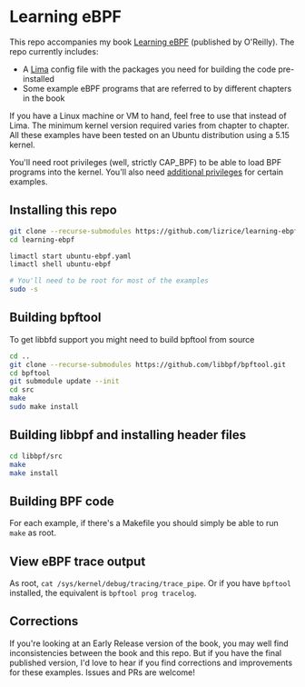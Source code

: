 # Learning eBPF

This repo accompanies my book [Learning eBPF](https://www.amazon.com/Learning-eBPF-Programming-Observability-Networking/dp/1098135121) (published by O'Reilly). The repo currently includes:

* A [Lima](https://github.com/lima-vm/lima) config file with the packages you need for building the code pre-installed
* Some example eBPF programs that are referred to by different chapters in the book

If you have a Linux machine or VM to hand, feel free to use that instead of Lima. The minimum kernel version required varies from chapter to chapter. All these examples have been tested on an Ubuntu distribution using a 5.15 kernel.

You'll need root privileges (well, strictly CAP_BPF) to be able to load BPF programs into the kernel. You'll also need [additional privileges](https://mdaverde.com/posts/cap-bpf/) for certain examples.

## Installing this repo

```sh
git clone --recurse-submodules https://github.com/lizrice/learning-ebpf
cd learning-ebpf

limactl start ubuntu-ebpf.yaml
limactl shell ubuntu-ebpf

# You'll need to be root for most of the examples
sudo -s
```

## Building bpftool

To get libbfd support you might need to build bpftool from source

```sh
cd ..
git clone --recurse-submodules https://github.com/libbpf/bpftool.git
cd bpftool 
git submodule update --init
cd src 
make 
sudo make install 
```

## Building libbpf and installing header files

```sh
cd libbpf/src
make
make install
```

## Building BPF code

For each example, if there's a Makefile you should simply be able to run `make` as root.

## View eBPF trace output

As root, `cat /sys/kernel/debug/tracing/trace_pipe`.
Or if you have `bpftool` installed, the equivalent is `bpftool prog tracelog`.

## Corrections

If you're looking at an Early Release version of the book, you may well find
inconsistencies between the book and this repo. But if you have the final
published version, I'd love to hear if you find corrections and improvements for
these examples. Issues and PRs are welcome!
